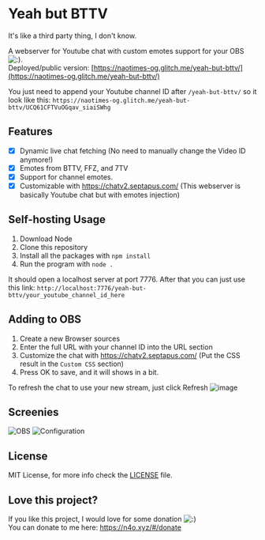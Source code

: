 # Yeah but BTTV
It's like a third party thing, I don't know.

A webserver for Youtube chat with custom emotes support for your OBS ![:)](https://static-cdn.jtvnw.net/emoticons/v2/1/static/light/1.0).<br />
Deployed/public version: [https://naotimes-og.glitch.me/yeah-but-bttv/](https://naotimes-og.glitch.me/yeah-but-bttv/)

You just need to append your Youtube channel ID after `/yeah-but-bttv/` so it look like this: `https://naotimes-og.glitch.me/yeah-but-bttv/UCQ61CFTVuOGqav_siaiSWhg`

## Features
- [x] Dynamic live chat fetching (No need to manually change the Video ID anymore!)
- [x] Emotes from BTTV, FFZ, and 7TV
- [x] Support for channel emotes.
- [x] Customizable with https://chatv2.septapus.com/ (This webserver is basically Youtube chat but with emotes injection)

## Self-hosting Usage

1. Download Node
2. Clone this repository
3. Install all the packages with `npm install`
4. Run the program with `node .`

It should open a localhost server at port 7776.
After that you can just use this link: `http://localhost:7776/yeah-but-bttv/your_youtube_channel_id_here`

## Adding to OBS
1. Create a new Browser sources
2. Enter the full URL with your channel ID into the URL section
3. Customize the chat with https://chatv2.septapus.com/ (Put the CSS result in the `Custom CSS` section)
4. Press OK to save, and it will shows in a bit.

To refresh the chat to use your new stream, just click Refresh
![image](https://user-images.githubusercontent.com/34302902/135239053-d68a700e-2777-473f-b1d2-0b19f61292ec.png)

## Screenies

![OBS](https://user-images.githubusercontent.com/34302902/135238400-0c462df6-9f54-4d53-ad6c-24750c11e058.png)
![Configuration](https://user-images.githubusercontent.com/34302902/135238649-6a5eb35c-07bf-4bac-a314-4c38c6d0b339.png)

## License

MIT License, for more info check the [LICENSE](https://github.com/noaione/yeah-but-bttv/blob/master/LICENSE) file.

## Love this project?
If you like this project, I would love for some donation ![:)](https://static-cdn.jtvnw.net/emoticons/v2/1/static/light/1.0) <br/>
You can donate to me here: https://n4o.xyz/#/donate